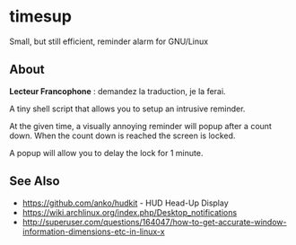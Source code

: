 # timesup

Small, but still efficient, reminder alarm for GNU/Linux

## About

**Lecteur Francophone** : demandez la traduction, je la ferai.


A tiny shell script that allows you to setup an intrusive reminder.

At the given time, a visually annoying reminder will popup after a count down.
When the count down is reached the screen is locked.

A popup will allow you to delay the lock for 1 minute.

## See Also

* https://github.com/anko/hudkit - HUD Head-Up Display
* https://wiki.archlinux.org/index.php/Desktop_notifications
* http://superuser.com/questions/164047/how-to-get-accurate-window-information-dimensions-etc-in-linux-x
